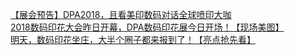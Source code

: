   
[【展会预告】DPA2018，且看美印数码对话全球喷印大咖](http://www.dianyue.me/archives/643/w42tb0u3nvtcgs7a/)  
[2018数码印花大会昨日开幕，DPA数码印花展今日开场！【现场美图】](http://www.dianyue.me/archives/643/mj2a2rzm1rbnl2ip/)  
[明天，数码印花坐庄，大半个圈子都来报到了！【亮点抢先看】](http://www.dianyue.me/archives/633/h2j6pgcnp4wxqdaw/)